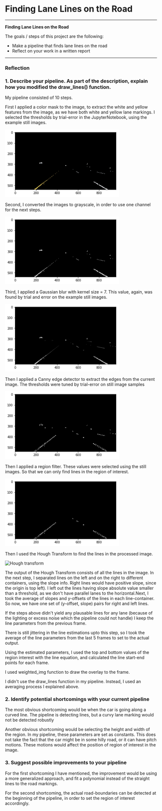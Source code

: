 # **Finding Lane Lines on the Road** 

---

**Finding Lane Lines on the Road**

The goals / steps of this project are the following:
* Make a pipeline that finds lane lines on the road
* Reflect on your work in a written report


[//]: # (Image References)
[image1]: ./test_images_output/mask_output.png
[image_gray]: ./test_images_output/gray_scale.png
[image_blur]: ./test_images_output/Gauss7.png
[image_canny]: ./test_images_output/CannyEdge.png
[image_region]: ./test_images_output/Region.png
[image_hough]: ./test_images_output/Hough.png

---

### Reflection

### 1. Describe your pipeline. As part of the description, explain how you modified the draw_lines() function.

My pipeline consisted of 10 steps. 

First I applied a color mask to the image, to extract the white and yellow features from the image, as we have both white and yellow lane markings. I selected the thresholds by trial-error in the JupyterNotebook, using the example still images.

![color mask output][image1]

Second, I converted the images to grayscale, in order to use one channel for the next steps.

![gray scale output][image_gray]

Third, I applied a Gaussian blur with kernel size = 7. This value, again, was found by trial and error on the example still images. 

![Gaussian blur][image_blur]

Then I applied a Canny edge detector to extract the edges from the current image. The thresholds were tuned by trial-error on still image samples

![Canny edge][image_canny]

Then I applied a region filter. These values were selected using the still images. So that we can only find lines in the region of interest.

![Region filter output][image_region]

Then I used the Hough Transform to find the lines in the processed image.

![Hough transform][image_hough]

The output of the Hough Transform consists of all the lines in the image. In the next step, I separated lines on the left and on the right to different containers, using the slope info. Right lines would have positive slope, since the origin is top left).
I left out the lines having slope absolute value smaller than a threshold, as we don't have parallel lanes to the horizontal.Next, I took the average of slopes and y-offsets of the lines in each line-container. So now, we have one set of (y-offset, slope) pairs for right and left lines.

If the steps above didn't yield any plausable lines for any lane (because of the lighting or excess noise which the pipeline could not handle) I keep the line parameters from the previous frame.

There is still jittering in the line estimations upto this step, so I took the average of the line parameters from the last 5 frames to set to the actual output.

Using the estimated parameters, I used the top and bottom values of the region interest with the line equation, and calculated the line start-end points for each frame.

I used weighted_img function to draw the overlay to the frame.

I didn't use the draw_lines function in my pipeline. Instead, I used an averaging process I explained above.


### 2. Identify potential shortcomings with your current pipeline

The most obvious shortcoming would be when the car is going along a curved line. The pipeline is detecting lines, but a curvy lane marking would not be detected robustly

Another obvious shortcoming would be selecting the height and width of the region. In my pipeline, these parameters are set as constants. This does not take the fact that the car might be in some hilly road, or it can have pitch motions. These motions would affect the position of region of interest in the image.


### 3. Suggest possible improvements to your pipeline

For the first shortcoming I have mentioned, the improvement would be using a more generalized approach, and fit a polynomial instead of the straight lines to the road markings.

For the second shortcoming, the actual road-boundaries can be detected at the beginning of the pipeline, in order to set the region of interest accordingly.
